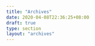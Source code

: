 ```yaml
---
title: "Archives"
date: 2020-04-08T22:36:25+08:00
draft: true
type: section
layout: "archives"
---
```


